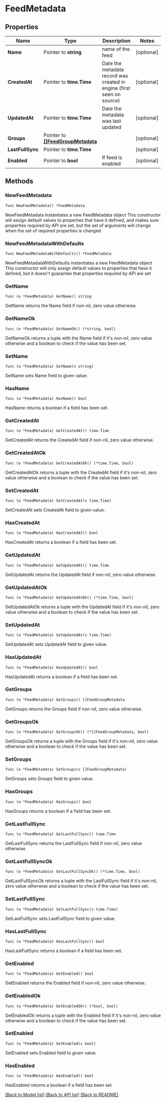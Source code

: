 # FeedMetadata

## Properties

Name | Type | Description | Notes
------------ | ------------- | ------------- | -------------
**Name** | Pointer to **string** | name of the feed | [optional] 
**CreatedAt** | Pointer to **time.Time** | Date the metadata record was created in engine (first seen on source) | [optional] 
**UpdatedAt** | Pointer to **time.Time** | Date the metadata was last updated | [optional] 
**Groups** | Pointer to [**[]FeedGroupMetadata**](FeedGroupMetadata.md) |  | [optional] 
**LastFullSync** | Pointer to **time.Time** |  | [optional] 
**Enabled** | Pointer to **bool** | If feed is enabled | [optional] 

## Methods

### NewFeedMetadata

`func NewFeedMetadata() *FeedMetadata`

NewFeedMetadata instantiates a new FeedMetadata object
This constructor will assign default values to properties that have it defined,
and makes sure properties required by API are set, but the set of arguments
will change when the set of required properties is changed

### NewFeedMetadataWithDefaults

`func NewFeedMetadataWithDefaults() *FeedMetadata`

NewFeedMetadataWithDefaults instantiates a new FeedMetadata object
This constructor will only assign default values to properties that have it defined,
but it doesn't guarantee that properties required by API are set

### GetName

`func (o *FeedMetadata) GetName() string`

GetName returns the Name field if non-nil, zero value otherwise.

### GetNameOk

`func (o *FeedMetadata) GetNameOk() (*string, bool)`

GetNameOk returns a tuple with the Name field if it's non-nil, zero value otherwise
and a boolean to check if the value has been set.

### SetName

`func (o *FeedMetadata) SetName(v string)`

SetName sets Name field to given value.

### HasName

`func (o *FeedMetadata) HasName() bool`

HasName returns a boolean if a field has been set.

### GetCreatedAt

`func (o *FeedMetadata) GetCreatedAt() time.Time`

GetCreatedAt returns the CreatedAt field if non-nil, zero value otherwise.

### GetCreatedAtOk

`func (o *FeedMetadata) GetCreatedAtOk() (*time.Time, bool)`

GetCreatedAtOk returns a tuple with the CreatedAt field if it's non-nil, zero value otherwise
and a boolean to check if the value has been set.

### SetCreatedAt

`func (o *FeedMetadata) SetCreatedAt(v time.Time)`

SetCreatedAt sets CreatedAt field to given value.

### HasCreatedAt

`func (o *FeedMetadata) HasCreatedAt() bool`

HasCreatedAt returns a boolean if a field has been set.

### GetUpdatedAt

`func (o *FeedMetadata) GetUpdatedAt() time.Time`

GetUpdatedAt returns the UpdatedAt field if non-nil, zero value otherwise.

### GetUpdatedAtOk

`func (o *FeedMetadata) GetUpdatedAtOk() (*time.Time, bool)`

GetUpdatedAtOk returns a tuple with the UpdatedAt field if it's non-nil, zero value otherwise
and a boolean to check if the value has been set.

### SetUpdatedAt

`func (o *FeedMetadata) SetUpdatedAt(v time.Time)`

SetUpdatedAt sets UpdatedAt field to given value.

### HasUpdatedAt

`func (o *FeedMetadata) HasUpdatedAt() bool`

HasUpdatedAt returns a boolean if a field has been set.

### GetGroups

`func (o *FeedMetadata) GetGroups() []FeedGroupMetadata`

GetGroups returns the Groups field if non-nil, zero value otherwise.

### GetGroupsOk

`func (o *FeedMetadata) GetGroupsOk() (*[]FeedGroupMetadata, bool)`

GetGroupsOk returns a tuple with the Groups field if it's non-nil, zero value otherwise
and a boolean to check if the value has been set.

### SetGroups

`func (o *FeedMetadata) SetGroups(v []FeedGroupMetadata)`

SetGroups sets Groups field to given value.

### HasGroups

`func (o *FeedMetadata) HasGroups() bool`

HasGroups returns a boolean if a field has been set.

### GetLastFullSync

`func (o *FeedMetadata) GetLastFullSync() time.Time`

GetLastFullSync returns the LastFullSync field if non-nil, zero value otherwise.

### GetLastFullSyncOk

`func (o *FeedMetadata) GetLastFullSyncOk() (*time.Time, bool)`

GetLastFullSyncOk returns a tuple with the LastFullSync field if it's non-nil, zero value otherwise
and a boolean to check if the value has been set.

### SetLastFullSync

`func (o *FeedMetadata) SetLastFullSync(v time.Time)`

SetLastFullSync sets LastFullSync field to given value.

### HasLastFullSync

`func (o *FeedMetadata) HasLastFullSync() bool`

HasLastFullSync returns a boolean if a field has been set.

### GetEnabled

`func (o *FeedMetadata) GetEnabled() bool`

GetEnabled returns the Enabled field if non-nil, zero value otherwise.

### GetEnabledOk

`func (o *FeedMetadata) GetEnabledOk() (*bool, bool)`

GetEnabledOk returns a tuple with the Enabled field if it's non-nil, zero value otherwise
and a boolean to check if the value has been set.

### SetEnabled

`func (o *FeedMetadata) SetEnabled(v bool)`

SetEnabled sets Enabled field to given value.

### HasEnabled

`func (o *FeedMetadata) HasEnabled() bool`

HasEnabled returns a boolean if a field has been set.


[[Back to Model list]](../README.md#documentation-for-models) [[Back to API list]](../README.md#documentation-for-api-endpoints) [[Back to README]](../README.md)


